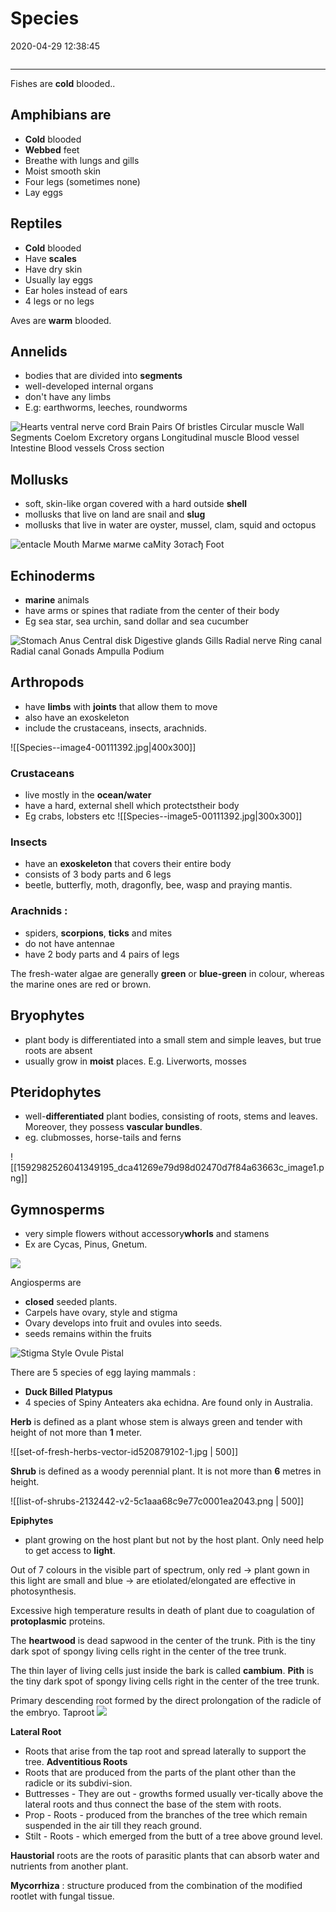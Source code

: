 # Species 
2020-04-29 12:38:45
```toc
```
---
Fishes are **cold** blooded..

## Amphibians are 
-   **Cold** blooded
-   **Webbed** feet
-   Breathe with lungs and gills
-   Moist smooth skin
-   Four legs (sometimes none)
-   Lay eggs

## Reptiles 
-   **Cold** blooded
-   Have **scales**
-   Have dry skin
-   Usually lay eggs
-   Ear holes instead of ears
-   4 legs or no legs

Aves are **warm** blooded.

## Annelids
-   bodies that are divided into **segments**
-   well-developed internal organs
-   don't have any limbs
-   E.g: earthworms, leeches, roundworms
 

![Hearts ventral nerve cord Brain Pairs Of bristles Circular muscle Wall Segments Coelom Excretory organs Longitudinal muscle Blood vessel Intestine Blood vessels Cross section ](Species--image1-00111392.jpg)

## Mollusks 
-   soft, skin-like organ covered with a hard outside **shell**
-   mollusks that live on land are snail and **slug**
-   mollusks that live in water are oyster, mussel, clam, squid and octopus


![entacle Mouth Магме магме caMity Зотасђ Foot ](Species--image2-00111392.png)

## Echinoderms
-   **marine** animals
-   have arms or spines that radiate from the center of their body
-   Eg sea star, sea urchin, sand dollar and sea cucumber
 
![Stomach Anus Central disk Digestive glands Gills Radial nerve Ring canal Radial canal Gonads Ampulla Podium ](Species--image3-00111392.jpg)


## Arthropods 
-   have **limbs** with **joints** that allow them to move
-   also have an exoskeleton
-   include the crustaceans, insects, arachnids.

![[Species--image4-00111392.jpg|400x300]]


### Crustaceans 
-   live mostly in the **ocean/water**
-   have a hard, external shell which protectstheir body
-   Eg crabs, lobsters etc
![[Species--image5-00111392.jpg|300x300]]


### Insects 
-   have an **exoskeleton** that covers their entire body
-   consists of 3 body parts and 6 legs
-   beetle, butterfly, moth, dragonfly, bee, wasp and praying mantis.

### Arachnids :
-   spiders, **scorpions**, **ticks** and mites
-   do not have antennae
-   have 2 body parts and 4 pairs of legs


The fresh-water algae are generally **green** or **blue-green** in colour, whereas the marine ones are red or brown.

## Bryophytes 
-   plant body is differentiated into a small stem and simple leaves, but true roots are absent
-   usually grow in **moist** places. E.g. Liverworts, mosses

## Pteridophytes 
-   well-**differentiated** plant bodies, consisting of roots, stems and leaves. Moreover, they possess **vascular bundles**.
-   eg. clubmosses, horse-tails and ferns

![[1592982526041349195_dca41269e79d98d02470d7f84a63663c_image1.png]]


## Gymnosperms 
-   very simple flowers without accessory**whorls** and stamens
-   Ex are Cycas, Pinus, Gnetum.


![](Species--image6-00111392.jpg)


Angiosperms are

-   **closed** seeded plants.
-   Carpels have ovary, style and stigma
-   Ovary develops into fruit and ovules into seeds.
-   seeds remains within the fruits


![Stigma Style Ovule Pistal ](Species--image7-00111392.png)


There are 5 species of egg laying mammals :

-   **Duck Billed Platypus**
-   4 species of Spiny Anteaters aka echidna. Are found only in Australia.

**Herb** is defined as a plant whose stem is always green and tender with height of not more than **1** meter. 

![[set-of-fresh-herbs-vector-id520879102-1.jpg | 500]]

**Shrub** is defined as a woody perennial plant. It is not more than
**6** metres in height.

![[list-of-shrubs-2132442-v2-5c1aaa68c9e77c0001ea2043.png | 500]]

**Epiphytes**
- plant growing on the host plant but not by the host plant. Only need help to get access to **light**.

Out of 7 colours in the visible part of spectrum, only red → plant gown in this light are small and blue → are etiolated/elongated are effective in photosynthesis.


Excessive high temperature results in death of plant due to coagulation of
**protoplasmic** proteins.



The **heartwood** is dead sapwood in the center of the
trunk. 
Pith is the tiny dark spot of spongy living cells right in the center of the tree trunk.


The thin layer of living cells just inside the bark is called **cambium**.
**Pith** is the tiny dark spot of spongy living cells right in the center of the tree trunk.


Primary descending root formed by the direct prolongation of the radicle of the embryo.
Taproot
![](Species--image8-00111392.jpg)


**Lateral Root**
- Roots that arise from the tap root and spread laterally to support the tree.
**Adventitious Roots**
- Roots that are produced from the parts of the plant other than the radicle or its subdivi-sion.
-   Buttresses - They are out - growths formed usually ver-tically above the lateral roots and thus connect the base of the stem with roots.
-   Prop - Roots -  produced from the branches of the tree which remain suspended in the air till they reach ground.
-   Stilt - Roots - which emerged from the butt of a tree above ground level.


**Haustorial** roots are the roots of parasitic plants that can absorb water and nutrients from another plant.

**Mycorrhiza** : structure produced from the combination of the modified rootlet with fungal tissue.
















